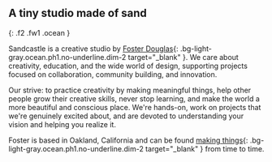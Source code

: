 ## A <span class="sand">tiny studio</span> made of sand

{: .f2 .fw1 .ocean }

Sandcastle is a creative studio by [Foster Douglas](https://www.instagram.com/fosterdouglas_/){: .bg-light-gray.ocean.ph1.no-underline.dim-2 target="\_blank" }. We care about creativity, education, and the wide world of design, supporting projects focused on collaboration, community building, and innovation.

Our strive: to practice creativity by making meaningful things, help other people grow their creative skills, never stop learning, and make the world a more beautiful and conscious place. We're hands-on, work on projects that we're genuinely excited about, and are devoted to understanding your vision and helping you realize it.

Foster is based in Oakland, California and can be found [making things](https://foster-douglas.com){: .bg-light-gray.ocean.ph1.no-underline.dim-2 target="\_blank" } from time to time.
